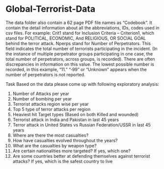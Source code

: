 # Global-Terrorist-Data
The data folder also contain a 62 page PDF file names as “Codebook”. It contain the detail
information about all the abbreviations, IDs, codes used in csv files. For example:
Crit1 stand for Inclusion Criteria – Criterion1, which stand for POLITICAL, ECONOMIC, And
RELIGIOUS, OR SOCIAL GOAL behind the terror attack.
 Nperps stand for Number of Perpetrators. This field indicates the total number of terrorists
participating in the incident. (In the instance of multiple perpetrator groups participating in
one case, the total number of perpetrators, across groups, is recorded). There are often
discrepancies in information on this value. The lowest possible number is recorded, in this
example, “11.” “‐99” or “Unknown” appears when the number of perpetrators is not
reported.

Task
Based on the data please come up with following exploratory analysis:
1) Number of Attacks per year
2) Number of bombing per year
3) Terrorist attacks region wise per year
4) Top 5 type of terror attacks per region
5) Heaviest hit Target types (Based on both Killed and wounded)
6) Terrorist attack in India and Pakistan in last 45 years
7) Terror attack in United States vs Russian Federation/USSR in last 45 years
8) Where are there the most casualties?
9) How have casualties evolved throughout the years?
10) What are the casualties by weapon type?
11) Are certain nationalities more targeted? If yes, which one?
12) Are some countries better at defending themselves against terrorist attacks? If yes, which is
the safest country to live
